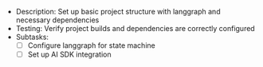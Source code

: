 - Description: Set up basic project structure with langgraph and necessary dependencies
- Testing: Verify project builds and dependencies are correctly configured
- Subtasks:
  - [ ] Configure langgraph for state machine
  - [ ] Set up AI SDK integration
